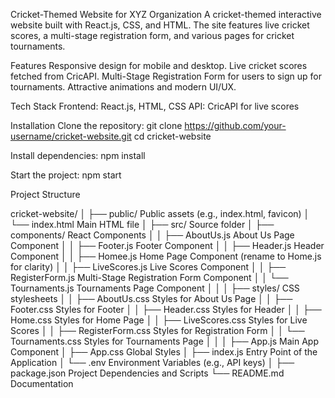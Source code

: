  Cricket-Themed Website for XYZ Organization
A cricket-themed interactive website built with React.js, CSS, and HTML. The site features live cricket scores, a multi-stage registration form, and various pages for cricket tournaments.

Features
Responsive design for mobile and desktop.
Live cricket scores fetched from CricAPI.
Multi-Stage Registration Form for users to sign up for tournaments.
Attractive animations and modern UI/UX.

Tech Stack
Frontend: React.js, HTML, CSS
API: CricAPI for live scores

Installation
Clone the repository: git clone https://github.com/your-username/cricket-website.git
cd cricket-website

Install dependencies: npm install

Start the project: npm start

Project Structure

cricket-website/
│
├── public/                    Public assets (e.g., index.html, favicon)
│   └── index.html             Main HTML file
│
├── src/                       Source folder
│   ├── components/            React Components
│   │   ├── AboutUs.js         About Us Page Component
│   │   ├── Footer.js          Footer Component
│   │   ├── Header.js          Header Component
│   │   ├── Homee.js           Home Page Component (rename to Home.js for clarity)
│   │   ├── LiveScores.js      Live Scores Component
│   │   ├── RegisterForm.js    Multi-Stage Registration Form Component
│   │   └── Tournaments.js     Tournaments Page Component
│   │
│   ├── styles/                CSS stylesheets
│   │   ├── AboutUs.css        Styles for About Us Page
│   │   ├── Footer.css         Styles for Footer
│   │   ├── Header.css         Styles for Header
│   │   ├── Home.css           Styles for Home Page
│   │   ├── LiveScores.css     Styles for Live Scores
│   │   ├── RegisterForm.css   Styles for Registration Form
│   │   └── Tournaments.css    Styles for Tournaments Page
│   │
│   ├── App.js                 Main App Component
│   ├── App.css                Global Styles
│   ├── index.js               Entry Point of the Application
│   └── .env                   Environment Variables (e.g., API keys)
│
├── package.json               Project Dependencies and Scripts
└── README.md                  Documentation
